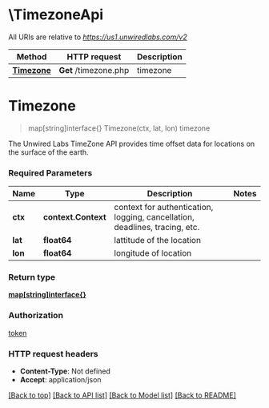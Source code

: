 # \TimezoneApi

All URIs are relative to *https://us1.unwiredlabs.com/v2*

Method | HTTP request | Description
------------- | ------------- | -------------
[**Timezone**](TimezoneApi.md#Timezone) | **Get** /timezone.php | timezone


# **Timezone**
> map[string]interface{} Timezone(ctx, lat, lon)
timezone

The Unwired Labs TimeZone API provides time offset data for locations on the surface of the earth.

### Required Parameters

Name | Type | Description  | Notes
------------- | ------------- | ------------- | -------------
 **ctx** | **context.Context** | context for authentication, logging, cancellation, deadlines, tracing, etc.
  **lat** | **float64**| lattitude of the location | 
  **lon** | **float64**| longitude of location | 

### Return type

[**map[string]interface{}**](map[string]interface{}.md)

### Authorization

[token](../README.md#token)

### HTTP request headers

 - **Content-Type**: Not defined
 - **Accept**: application/json

[[Back to top]](#) [[Back to API list]](../README.md#documentation-for-api-endpoints) [[Back to Model list]](../README.md#documentation-for-models) [[Back to README]](../README.md)

